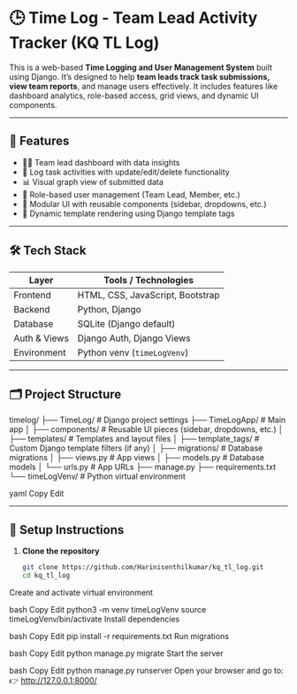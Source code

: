 # 🕒 Time Log - Team Lead Activity Tracker (KQ TL Log)

This is a web-based **Time Logging and User Management System** built using Django. It’s designed to help **team leads track task submissions, view team reports**, and manage users effectively. It includes features like dashboard analytics, role-based access, grid views, and dynamic UI components.

---

## 🚀 Features

- 🧑‍💼 Team lead dashboard with data insights
- 📝 Log task activities with update/edit/delete functionality
- 📊 Visual graph view of submitted data
- 👥 Role-based user management (Team Lead, Member, etc.)
- 🧩 Modular UI with reusable components (sidebar, dropdowns, etc.)
- 📁 Dynamic template rendering using Django template tags

---

## 🛠️ Tech Stack

| Layer         | Tools / Technologies             |
|---------------|----------------------------------|
| Frontend      | HTML, CSS, JavaScript, Bootstrap |
| Backend       | Python, Django                   |
| Database      | SQLite (Django default)          |
| Auth & Views  | Django Auth, Django Views        |
| Environment   | Python venv (`timeLogVenv`)      |

---

## 🗂️ Project Structure

timelog/
├── TimeLog/ # Django project settings
├── TimeLogApp/ # Main app
│ ├── components/ # Reusable UI pieces (sidebar, dropdowns, etc.)
│ ├── templates/ # Templates and layout files
│ ├── template_tags/ # Custom Django template filters (if any)
│ ├── migrations/ # Database migrations
│ ├── views.py # App views
│ ├── models.py # Database models
│ └── urls.py # App URLs
├── manage.py
├── requirements.txt
└── timeLogVenv/ # Python virtual environment

yaml
Copy
Edit

---

## 🔧 Setup Instructions

1. **Clone the repository**
   ```bash
   git clone https://github.com/Harinisenthilkumar/kq_tl_log.git
   cd kq_tl_log
Create and activate virtual environment

bash
Copy
Edit
python3 -m venv timeLogVenv
source timeLogVenv/bin/activate
Install dependencies

bash
Copy
Edit
pip install -r requirements.txt
Run migrations

bash
Copy
Edit
python manage.py migrate
Start the server

bash
Copy
Edit
python manage.py runserver
Open your browser and go to:
👉 http://127.0.0.1:8000/


